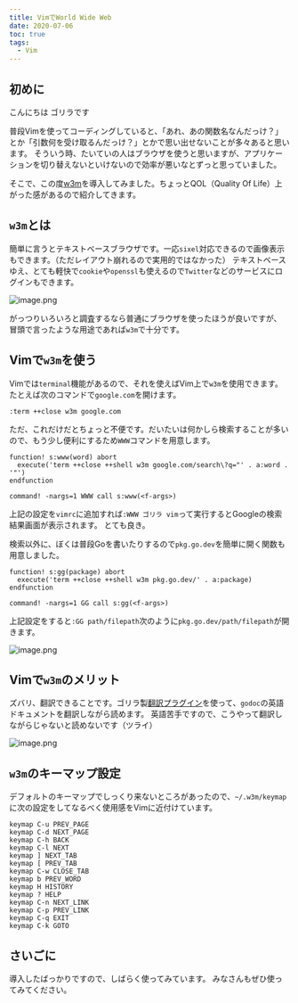 ```yaml
---
title: VimでWorld Wide Web
date: 2020-07-06
toc: true
tags: 
  - Vim
---
```


## 初めに
こんにちは
ゴリラです

普段Vimを使ってコーディングしていると、「あれ、あの関数名なんだっけ？」とか「引数何を受け取るんだっけ？」とかで思い出せないことが多々あると思います。
そういう時、たいていの人はブラウザを使うと思いますが、アプリケーションを切り替えないといけないので効率が悪いなとずっと思っていました。

そこで、この度[w3m](https://ja.wikipedia.org/wiki/W3m)を導入してみました。ちょっとQOL（Quality Of Life）上がった感があるので紹介してきます。

## `w3m`とは
簡単に言うとテキストベースブラウザです。一応`sixel`対応できるので画像表示もできます。（ただレイアウト崩れるので実用的ではなかった）
テキストベースゆえ、とても軽快で`cookie`や`openssl`も使えるので`Twitter`などのサービスにログインもできます。

![image.png](https://qiita-image-store.s3.ap-northeast-1.amazonaws.com/0/66178/1e017600-c9bf-d1d0-3e2c-63920ae527d3.png)

がっつりいろいろと調査するなら普通にブラウザを使ったほうが良いですが、
冒頭で言ったような用途であれば`w3m`で十分です。

## Vimで`w3m`を使う
Vimでは`terminal`機能があるので、それを使えばVim上で`w3m`を使用できます。たとえば次のコマンドで`google.com`を開けます。

```vim
:term ++close w3m google.com
```

ただ、これだけだとちょっと不便です。だいたいは何かしら検索することが多いので、もう少し便利にするため`WWW`コマンドを用意します。

```vim
function! s:www(word) abort
  execute('term ++close ++shell w3m google.com/search\?q="' . a:word . '"')
endfunction

command! -nargs=1 WWW call s:www(<f-args>)
```

上記の設定を`vimrc`に追加すれば`:WWW ゴリラ vim`って実行するとGoogleの検索結果画面が表示されます。
とても良き。

検索以外に、ぼくは普段Goを書いたりするので`pkg.go.dev`を簡単に開く関数も用意しました。

```vim
function! s:gg(package) abort
  execute('term ++close ++shell w3m pkg.go.dev/' . a:package)
endfunction

command! -nargs=1 GG call s:gg(<f-args>)
```

上記設定をすると`:GG path/filepath`次のように`pkg.go.dev/path/filepath`が開きます。

![image.png](https://qiita-image-store.s3.ap-northeast-1.amazonaws.com/0/66178/8c6be7cf-4440-3ac4-77ce-44967c49d793.png)

## Vimで`w3m`のメリット
ズバリ、翻訳できることです。ゴリラ製[翻訳プラグイン](https://github.com/skanehira/translate.vim)を使って、`godoc`の英語ドキュメントを翻訳しながら読めます。
英語苦手ですので、こうやって翻訳しながらじゃないと読めないです（ツライ）

![image.png](https://qiita-image-store.s3.ap-northeast-1.amazonaws.com/0/66178/7bd5f475-ed04-e8ad-fab3-0d6291d9acbf.png)

## `w3m`のキーマップ設定
デフォルトのキーマップでしっくり来ないところがあったので、`~/.w3m/keymap`に次の設定をしてなるべく使用感をVimに近付けています。

```
keymap C-u PREV_PAGE
keymap C-d NEXT_PAGE
keymap C-h BACK
keymap C-l NEXT
keymap ] NEXT_TAB
keymap [ PREV_TAB
keymap C-w CLOSE_TAB
keymap b PREV_WORD
keymap H HISTORY
keymap ? HELP
keymap C-n NEXT_LINK
keymap C-p PREV_LINK
keymap C-q EXIT
keymap C-k GOTO
```

## さいごに
導入したばっかりですので、しばらく使ってみています。
みなさんもぜひ使ってみてください。

